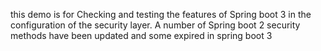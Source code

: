 this demo is for Checking and testing the features of Spring boot 3 in the configuration of the security layer.
A number of Spring boot 2 security methods have been updated and some expired in spring boot 3
